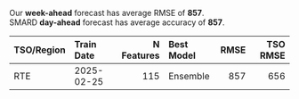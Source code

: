 
Our __week-ahead__ forecast has average RMSE of __857__.  
SMARD __day-ahead__ forecast has average accuracy of __857__. 
    
| TSO/Region   | Train Date   |   N Features | Best Model   |   RMSE |   TSO RMSE |
|:-------------|:-------------|-------------:|:-------------|-------:|-----------:|
| RTE          | 2025-02-25   |          115 | Ensemble     |    857 |        656 |
